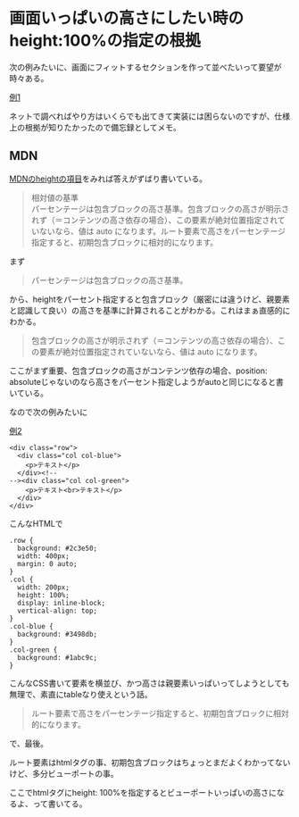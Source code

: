 # 画面いっぱいの高さにしたい時のheight:100%の指定の根拠

次の例みたいに、画面にフィットするセクションを作って並べたいって要望が時々ある。

[例1](./examples/example01.html)

ネットで調べればやり方はいくらでも出てきて実装には困らないのですが、仕様上の根拠が知りたかったので備忘録としてメモ。


## MDN

[MDNのheightの項目](https://developer.mozilla.org/ja/docs/Web/CSS/height)をみれば答えがずばり書いている。

> 相対値の基準  
> パーセンテージは包含ブロックの高さ基準。包含ブロックの高さが明示されず（＝コンテンツの高さ依存の場合）、この要素が絶対位置指定されていないなら、値は auto になります。ルート要素で高さをパーセンテージ指定すると、初期包含ブロックに相対的になります。

まず

> パーセンテージは包含ブロックの高さ基準。

から、heightをパーセント指定すると包含ブロック（厳密には違うけど、親要素と認識して良い）の高さを基準に計算されることがわかる。これはまぁ直感的にわかる。

> 包含ブロックの高さが明示されず（＝コンテンツの高さ依存の場合）、この要素が絶対位置指定されていないなら、値は auto になります。

ここがまず重要、包含ブロックの高さがコンテンツ依存の場合、position: absoluteじゃないのなら高さをパーセント指定しようがautoと同じになると書いている。

なので次の例みたいに

[例2](./examples/example02.html)

```
<div class="row">
  <div class="col col-blue">
    <p>テキスト</p>
  </div><!--
--><div class="col col-green">
    <p>テキスト<br>テキスト</p>
  </div>
</div>
```

こんなHTMLで

```
.row {
  background: #2c3e50;
  width: 400px;
  margin: 0 auto;
}
.col {
  width: 200px;
  height: 100%;
  display: inline-block;
  vertical-align: top;
}
.col-blue {
  background: #3498db;
}
.col-green {
  background: #1abc9c;
}
```

こんなCSS書いて要素を横並び、かつ高さは親要素いっぱいってしようとしても無理で、素直にtableなり使えという話。


> ルート要素で高さをパーセンテージ指定すると、初期包含ブロックに相対的になります。

で、最後。

ルート要素はhtmlタグの事、初期包含ブロックはちょっとまだよくわかってないけど、多分ビューポートの事。

ここでhtmlタグにheight: 100%を指定するとビューポートいっぱいの高さになるよ、って書いてる。
